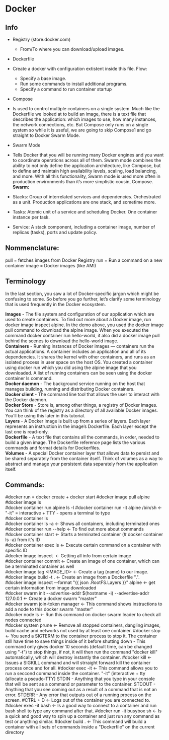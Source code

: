 # Docker



## Info
* Registry (store.docker.com)
   * From/To where you can download/upload images.

* Dockerfile
 * Create a docker with configuration extistent inside this file. Flow:
    * Specify a base image.
    * Run some commands to install additional programs.
    * Specify a command to run container startup

* Compose
 * Is used to control multiple containers on a single system. Much like the 
Dockerfile we looked at to build an image, there is a text file that describes the application: which images to use, how many instances, the network connections, etc. But Compose only runs on a single system so while it is useful, we are going to skip Compose1 and go straight to Docker Swarm Mode.

* Swarm Mode
 * Tells Docker that you will be running many Docker engines and you want to coordinate operations across all of them. Swarm mode combines the ability to not only define the application architecture, like Compose, but to define and maintain high availability levels, scaling, load balancing, and more. With all this functionality, Swarm mode is used more often in production environments than it’s more simplistic cousin, Compose.
**Swarm:**
 * Stacks: Group of interrelated services and dependencies. Orchestrated as a unit. Production applications are one stack, and sometime more.            
 * Tasks: Atomic unit of a service and scheduling Docker. One container instance per task.            
 * Service: A stack component, including a container image, number of replicas (tasks), ports and update policy.          



## Nommenclature:
pull = fetches images from Docker Registry
run = Run a command on a new container
image = Docker images (like AMI)


## Terminology
In the last section, you saw a lot of Docker-specific jargon which might be confusing to some. So before you go further, let’s clarify some terminology that is used frequently in the Docker ecosystem.

**Images** - The file system and configuration of our application which are used to create containers. To find out more about a Docker image, run docker image inspect alpine. In the demo above, you used the docker image pull command to download the alpine image. When you executed the command docker container run hello-world, it also did a docker image pull behind the scenes to download the hello-world image.                                     
**Containers** - Running instances of Docker images — containers run the actual applications. A container includes an application and all of its dependencies. It shares the kernel with other containers, and runs as an isolated process in user space on the host OS. You created a container using docker run which you did using the alpine image that you downloaded. A list of running containers can be seen using the docker container ls command.                        
**Docker daemon** - The background service running on the host that manages building, running and distributing Docker containers.         
**Docker client** - The command line tool that allows the user to interact with the Docker daemon.               
**Docker Store** - Store is, among other things, a registry of Docker images. You can think of the registry as a directory of all available Docker images. You’ll be using this later in this tutorial.          
**Layers** - A Docker image is built up from a series of layers. Each layer represents an instruction in the image’s Dockerfile. Each layer except the last one is read-only.               
**Dockerfile** - A text file that contains all the commands, in order, needed to build a given image. The Dockerfile reference page lists the various commands and format details for Dockerfiles.            
**Volumes** - A special Docker container layer that allows data to persist and be shared separately from the container itself. Think of volumes as a way to abstract and manage your persistent data separately from the application itself.




## Commands:

#docker run = docker create + docker start
#docker image pull alpine   
#docker image ls      
#docker container run alpine ls -l 
#docker container run -it alpine /bin/sh              <- "-it" = interactive + TTY - opens a terminal to type          
#docker container ls          
#docker container ls -a                               <- Shows all containers, including terminated ones          
#docker container run --help                          <- To find out more about commands           
#docker container start <container ID> <NAME>         <- Starts a terminated container (# docker container ls -a) from it's ID           
#docker container exec <container ID> ls              <- Execute certain command on a container with specific ID       
#docker image inspect <IMAGE NAME>                    <- Getting all info from certain image          
#docker container commit <container ID>               <- Create an image of one container, which can be a terminated container as well   
#docker image tag <IMAGE_ID> <NAME>                   <- Create a tag (name) to our image.         
#docker image build -t <TAG> .                        <- Create an image from a Dockerfile ".".       
#docker image inspect --format "{{ json .RootFS.Layers }}" alpine        <- get certain information from image downloaded         
#docker swarm init --advertise-addr $(hostname -i) --advertise-addr 127.0.0.1             <- Create a docker swarm "master"      
#docker swarm join-token manager                      <- This command shows instructions to add a node to this docker swarm "master"     
#docker node ls                                       <- Run this command on docker swarm leader to check all nodes connected     
#docker system prune                                  <- Remove all stopped containers, dangling images, build cache and networks not used by at least one container.
#docker stop                                          <- You send a SIGTERM to the container process to stop it. The container still have time to save things inside of it before shutting down - This command only gives docker 10 seconds (default time, can be changed using "-t") to stop things, if not, it will then run the command "docker kill" automatically, which will destroy instantly the container.
#docker kill                                          <- Issues a SIGKILL command and will strraight forward kill the container process once and for all.
#docker exec -it <container ID> <command>             <- This command allows you to run a seccond command inside the container. "-it" (interactive + tty (allocate a pseudo-TTY)
      STDIN - Anything that you type in your console that will be sent as a command or parameter to the container.
      STDOUT - Anything that you see coming out as a result of a command that is not an error.
      STDERR - Any error that outputs out of a running process on the screen.
#CTRL + D                                             <- Logs out of the container you are connected to.
#docker exec -it <container ID> bash                  <- Is a good way to connect to a container and run bash shell to type any command after that.
#docker run -it busybox sh                            <- Is a quick and good way to spin up a container and just run any command as test or anything similar.
#docker build .                                       <- This command will build a container with all sets of commands inside a "Dockerfile" on the current directory
